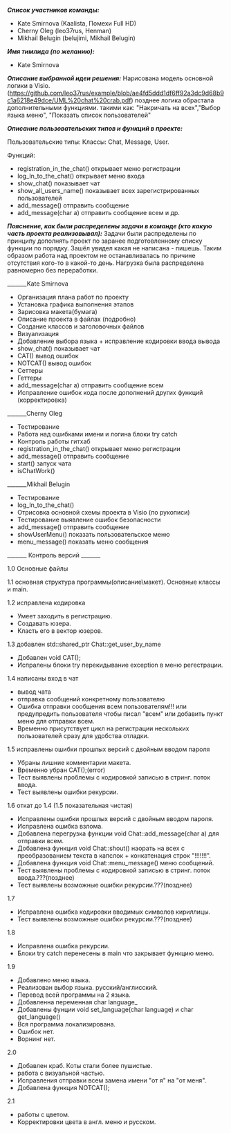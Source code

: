 _______Список участников команды:_______
- Kate Smirnova (Kaalista, Помехи Full HD)
- Cherny Oleg (leo37rus, Henman)
- Mikhail Belugin (belujimi, Mikhail Belugin)

_______Имя тимлида (по желанию):_______
- Kate Smirnova

_______Описание выбранной идеи решения:_______
Нарисована модель основной логики  в Visio. (https://github.com/leo37rus/example/blob/ae4fd5ddd1df6ff92a3dc9d68b9c1a6218e49dce/UML%20chat%20crab.pdf)
позднее логика обрастала дополнительными функциями.
такими как: "Накричать на всех","Выбор языка меню", "Показать список пользователей"

_______Описание пользовательских типов и функций в проекте:_______

Пользовательские типы: Классы: Chat, Message, User.

Функций:
- registration_in_the_chat() открывает меню регистрации
- log_ln_to_the_chat() открывает меню входа
- show_chat() показывает чат
- show_all_users_name() показывает всех зарегистрированных пользователей
- add_message() отправить сообщение
- add_message(char a) отправить сообщение всем
и др.

_______Пояснение, как были распределены задачи в команде (кто какую часть проекта реализовывал):_______
Задачи были распределены по принципу дополнять проект по заранее подготовленному
списку функции по порядку. Зашёл увидел какая не написана - пишешь. Таким образом работа над проектом
не останавливалась по причине отсутствия кого-то в какой-то день.  Нагрузка была распределена равномерно без переработки.

_______Kate Smirnova
- Организация плана работ по проекту
- Установка графика выполнения этапов
- Зарисовка макета(бумага)
- Описание проекта в файлах (подробно)
- Создание классов и заголовочных файлов
- Визуализация
- Добавление выбора языка + исправление кодировки ввода вывода
- show_chat() показывает чат
- CAT() вывод ошибок
- NOTCAT() вывод ошибок
- Сеттеры
- Геттеры
- add_message(char a) отправить сообщение всем
- Исправление ошибок кода после дополнений других функций (корректировка)

_______Cherny Oleg
- Тестирование
- Работа над ошибками имени и логина блоки try catch
- Контроль работы гитхаб
- registration_in_the_chat() открывает меню регистрации
- add_message() отправить сообщение
- start() запуск чата
- isChatWork() 

_______Mikhail Belugin
- Тестирование
- log_ln_to_the_chat()
- Отрисовка основной схемы проекта в Visio (по рукописи)
- Тестирование выявление ошибок безопасности
- add_message() отправить сообщение
- showUserMenu() показать пользовательское меню
- menu_message() показать меню сообщения

_______ Контроль версий _______

1.0 Основные файлы

1.1 основная структура программы(описание\макет). Основные классы и main.

1.2 исправлена кодировка
- Умеет заходить в регистрацию.
- Создавать юзера.
- Класть его в вектор юзеров.

1.3 добавлен std::shared_ptr<User> Chat::get_user_by_name
- Добавлен void CAT();
- Испралены блоки try перекидывание exception в меню регестрации.
  
1.4 написаны вход в чат
- вывод чата
- отправка сообщений конкретному пользователю
- Ошибка отправки сообщения всем пользователям!!! или предупредить пользователя чтобы писал "всем" или добавить пункт меню для отправки всем.
- Временно присутствует цикл на регистрации нескольких пользователей сразу для удобства отладки.

1.5 исправлены ошибки прошлых версий с двойным вводом пароля
- Убраны лишние комментарии макета.
- Временно убран CAT();(error)
- Тест выявлены проблемы с кодировкой записью в стринг. поток ввода.
- Тест выявлены ошибки рекурсии.
  
1.6 откат до 1.4 (1.5 показательная чистая)
- Исправлены ошибки прошлых версий с двойным вводом пароля.
- Исправлена ошибка взлома.
- Добавлена перегрузка функции void Chat::add_message(char a) для отправки всем.
- Добавлена функция void Chat::shout() наорать на всех с преобразованием текста в капслок + конкатенация строк "!!!!!!!".
- Добавлена функция void Chat::menu_message() меню сообщений.
- Тест выявлены проблемы с кодировкой записью в стринг. поток ввода.???(позднее)
- Тест выявлены возможные ошибки рекурсии.???(позднее)
 
1.7
- Исправлена ошибка кодировки вводимых символов кириллицы.
- Тест выявлены возможные ошибки рекурсии.???(позднее)

1.8
- Исправлена ошибка рекурсии.
- Блоки try catch перенесены в main что закрывает функцию меню.

1.9
- Добавлено меню языка.
- Реализован выбор языка. русский/англисский.
- Перевод всей программы на 2 языка.
- Добавленна переменная char language_
- Добавлены фунции void set_language(char language) и char get_language()
- Вся программа локализирована.
- Ошибок нет.
- Ворнинг нет.
  
2.0
- Добавлен краб. Коты стали более пушистые.
- работа с визуальной частью.
- Исправления отправки всем замена имени "от я" на "от меня".
- Добавлена функция NOTCAT();

2.1
- работы с цветом.
- Корректировки цвета в англ. меню и русском.
